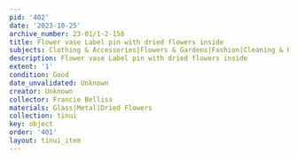 ```yaml
---
pid: '402'
date: '2023-10-25'
archive_number: 23-01/1-2-158
title: Flower vase Label pin with dried flowers inside
subjects: Clothing & Accessories|Flowers & Gardens|Fashion|Cleaning & Hygiene
description: Flower vase Label pin with dried flowers inside
extent: '1'
condition: Good
date_unvalidated: Unknown
creator: Unknown
collector: Francie Belliss
materials: Glass|Metal|Dried Flowers
collection: tinui
key: object
order: '401'
layout: tinui_item
---
```

